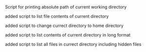 Script for printing absolute path of current working directory

added script to list file contents of current directory

added script to change currect directory to home directory

added script to list contents of current directory in long format

added script to list all files in currect directory including hidden files

